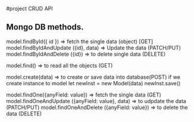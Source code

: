 #project CRUD API
## Mongo DB methods.

model.findById({ id }) => fetch the single data (object) [GET]
model.findByIdAndUpdate ({id}, data) => Update the data (PATCH/PUT)
model.findByIdAndDelete ({id}) => to delete single data (DELETE)

model.find() => to read all the objects (GET)

model.create(data) => to create or save data into database(POST)
if we create instance to model
let newInst = new Model(data)
newInst.save()

model.findOne({anyField: value}) => fetch the single data (GET)
model.findOneAndUpdate ({anyField: value}, data) => to udpdate the data (PATCH/PUT)
model.findOneAndDelete ({anyField: value}) => to delete the data (DELETE)
